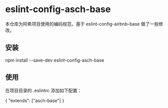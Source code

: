 # eslint-config-asch-base
本仓库为阿希项目使用的编码规范，基于 eslint-config-airbnb-base 做了一些修改。

## 安装

npm install --save-dev eslint-config-asch-base

## 使用

在项目目录的 .eslintrc 添加如下配置：

{
  "extends": ["asch-base"]
}
